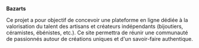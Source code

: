 **Bazarts**

Ce projet a pour objectif de concevoir une plateforme en ligne dédiée à la valorisation du talent des artisans et créateurs indépendants (bijoutiers, céramistes, ébénistes, etc.). Ce site permettra de réunir une communauté de passionnés autour de créations uniques et d'un savoir-faire authentique.
